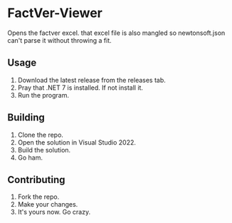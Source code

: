 # FactVer-Viewer
Opens the factver excel. that excel file is also mangled so newtonsoft.json can't parse it without throwing a fit.

## Usage
1. Download the latest release from the releases tab.
2. Pray that .NET 7 is installed. If not install it.
3. Run the program.

## Building
1. Clone the repo.
2. Open the solution in Visual Studio 2022.
3. Build the solution.
4. Go ham.

## Contributing
1. Fork the repo.
2. Make your changes.
3. It's yours now. Go crazy.